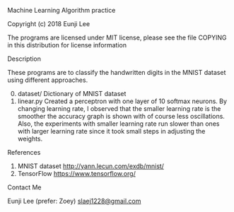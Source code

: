 Machine Learning Algorithm practice

Copyright (c) 2018 Eunji Lee

The programs are licensed under MIT license, please see the file COPYING in this distribution for license information

Description

These programs are to classify the handwritten digits in the MNIST dataset using different approaches.

0. dataset/  Dictionary of MNIST dataset
1. linear.py Created a perceptron with one layer of 10 softmax neurons. 
             By changing learning rate, I observed that the smaller learning rate is the smoother the accuracy graph is shown with of course less oscillations. Also, the experiments with smaller learning rate run slower than ones with larger learning rate since it took small steps in adjusting the weights. 

References

1. MNIST dataset http://yann.lecun.com/exdb/mnist/
2. TensorFlow https://www.tensorflow.org/

Contact Me

Eunji Lee (prefer: Zoey) slaej1228@gmail.com
